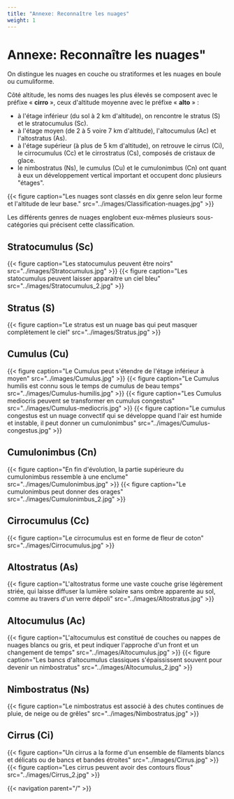 ```yaml
---
title: "Annexe: Reconnaître les nuages"
weight: 1
---
```


# Annexe: Reconnaître les nuages"

On distingue les nuages en couche ou stratiformes et les nuages en boule ou cumuliforme.

Côté altitude, les noms des nuages les plus élevés se composent avec le préfixe « **cirro** », ceux d'altitude moyenne avec le préfixe « **alto** » :

- à l'étage inférieur (du sol à 2 km d'altitude), on rencontre le stratus (S) et le stratocumulus (Sc).
- à l'étage moyen (de 2 à 5 voire 7 km d'altitude), l'altocumulus (Ac) et l'altostratus (As).
- à l'étage supérieur (à plus de 5 km d'altitude), on retrouve le cirrus (Ci), le cirrocumulus (Cc) et le cirrostratus (Cs), composés de cristaux de glace.
- le nimbostratus (Ns), le cumulus (Cu) et le cumulonimbus (Cn) ont quant à eux un développement vertical important et occupent donc plusieurs "étages".

{{< figure caption="Les nuages sont classés en dix genre selon leur forme et l'altitude de leur base." src="../images/Classification-nuages.jpg" >}}

Les différents genres de nuages englobent eux-mêmes plusieurs sous-catégories qui précisent cette classification.

## Stratocumulus (Sc)
{{< figure caption="Les statocumulus peuvent être noirs" src="../images/Stratocumulus.jpg" >}}
{{< figure caption="Les statocumulus peuvent laisser apparaitre un ciel bleu" src="../images/Stratocumulus_2.jpg" >}}

## Stratus (S)
{{< figure caption="Le stratus est un nuage bas qui peut masquer complètement le ciel" src="../images/Stratus.jpg" >}}

## Cumulus (Cu)
{{< figure caption="Le Cumulus peut s'étendre de l'étage inférieur à moyen" src="../images/Cumulus.jpg" >}}
{{< figure caption="Le Cumulus humilis est connu sous le temps de cumulus de beau temps" src="../images/Cumulus-humilis.jpg" >}}
{{< figure caption="Les Cumulus mediocris peuvent se transformer en cumulus congestus" src="../images/Cumulus-mediocris.jpg" >}}
{{< figure caption="Le cumulus congestus est un nuage convectif qui se développe quand l'air est humide et instable, il peut donner un cumulonimbus" src="../images/Cumulus-congestus.jpg" >}}

## Cumulonimbus (Cn)
{{< figure caption="En fin d'évolution, la partie supérieure du cumulonimbus ressemble à une enclume" src="../images/Cumulonimbus.jpg" >}}
{{< figure caption="Le cumulonimbus peut donner des orages" src="../images/Cumulonimbus_2.jpg" >}}

## Cirrocumulus (Cc)
{{< figure caption="Le cirrocumulus est en forme de fleur de coton" src="../images/Cirrocumulus.jpg" >}}

## Altostratus (As)
{{< figure caption="L'altostratus forme une vaste couche grise légèrement striée, qui laisse diffuser la lumière solaire sans ombre apparente au sol, comme au travers d'un verre dépoli" src="../images/Altostratus.jpg" >}}

## Altocumulus (Ac)
{{< figure caption="L'altocumulus est constitué de couches ou nappes de nuages blancs ou gris, et peut indiquer l'approche d'un front et un changement de temps" src="../images/Altocumulus.jpg" >}}
{{< figure caption="Les bancs d'altocumulus classiques s'épaississent souvent pour devenir un nimbostratus" src="../images/Altocumulus_2.jpg" >}}

## Nimbostratus (Ns)
{{< figure caption="Le nimbostratus est associé à des chutes continues de pluie, de neige ou de grêles" src="../images/Nimbostratus.jpg" >}}

## Cirrus (Ci)
{{< figure caption="Un cirrus a la forme d'un ensemble de filaments blancs et délicats ou de bancs et bandes étroites" src="../images/Cirrus.jpg" >}}
{{< figure caption="Les cirrus peuvent avoir des contours flous" src="../images/Cirrus_2.jpg" >}}

{{< navigation parent="/" >}}
